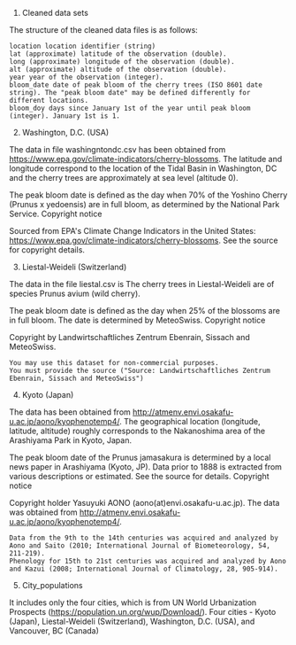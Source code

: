 1. Cleaned data sets

The structure of the cleaned data files is as follows:

    location location identifier (string)
    lat (approximate) latitude of the observation (double).
    long (approximate) longitude of the observation (double).
    alt (approximate) altitude of the observation (double).
    year year of the observation (integer).
    bloom_date date of peak bloom of the cherry trees (ISO 8601 date string). The "peak bloom date" may be defined differently for different locations.
    bloom_doy days since January 1st of the year until peak bloom (integer). January 1st is 1.

2. Washington, D.C. (USA)

The data in file washingntondc.csv has been obtained from https://www.epa.gov/climate-indicators/cherry-blossoms. 
The latitude and longitude correspond to the location of the Tidal Basin in Washington, DC and the cherry trees are approximately at sea level (altitude 0).

The peak bloom date is defined as the day when 70% of the Yoshino Cherry (Prunus x yedoensis) are in full bloom, as determined by the National Park Service.
Copyright notice

Sourced from EPA's Climate Change Indicators in the United States: https://www.epa.gov/climate-indicators/cherry-blossoms. See the source for copyright details.

3. Liestal-Weideli (Switzerland)

The data in the file liestal.csv is The cherry trees in Liestal-Weideli are of species Prunus avium (wild cherry).

The peak bloom date is defined as the day when 25% of the blossoms are in full bloom. The date is determined by MeteoSwiss.
Copyright notice

Copyright by Landwirtschaftliches Zentrum Ebenrain, Sissach and MeteoSwiss.

    You may use this dataset for non-commercial purposes.
    You must provide the source ("Source: Landwirtschaftliches Zentrum Ebenrain, Sissach and MeteoSwiss")

4. Kyoto (Japan)

The data has been obtained from http://atmenv.envi.osakafu-u.ac.jp/aono/kyophenotemp4/. The geographical location (longitude, latitude, altitude) roughly corresponds to the Nakanoshima area of the Arashiyama Park in Kyoto, Japan.

The peak bloom date of the Prunus jamasakura is determined by a local news paper in Arashiyama (Kyoto, JP). Data prior to 1888 is extracted from various descriptions or estimated. See the source for details.
Copyright notice

Copyright holder Yasuyuki AONO (aono(at)envi.osakafu-u.ac.jp). The data was obtained from http://atmenv.envi.osakafu-u.ac.jp/aono/kyophenotemp4/.

    Data from the 9th to the 14th centuries was acquired and analyzed by Aono and Saito (2010; International Journal of Biometeorology, 54, 211-219).
    Phenology for 15th to 21st centuries was acquired and analyzed by Aono and Kazui (2008; International Journal of Climatology, 28, 905-914).
    
5. City_populations

It includes only the four cities, which is from UN World Urbanization Prospects (https://population.un.org/wup/Download/).
    Four cities - Kyoto (Japan), Liestal-Weideli (Switzerland), Washington, D.C. (USA),  and Vancouver, BC (Canada)

